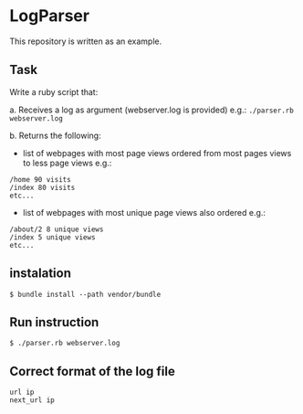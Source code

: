 # LogParser

This repository is written as an example.

## Task

Write a ruby script that:

a. Receives a log as argument (webserver.log is provided) e.g.: `./parser.rb webserver.log`

b. Returns the following:
- list of webpages with most page views ordered from most pages views to less page views e.g.:
```
/home 90 visits
/index 80 visits
etc...
```
- list of webpages with most unique page views also ordered e.g.:
```
/about/2 8 unique views
/index 5 unique views
etc...
```

## instalation

```
$ bundle install --path vendor/bundle
```

## Run instruction

```
$ ./parser.rb webserver.log
```

## Correct format of the log file

```
url ip
next_url ip
```
